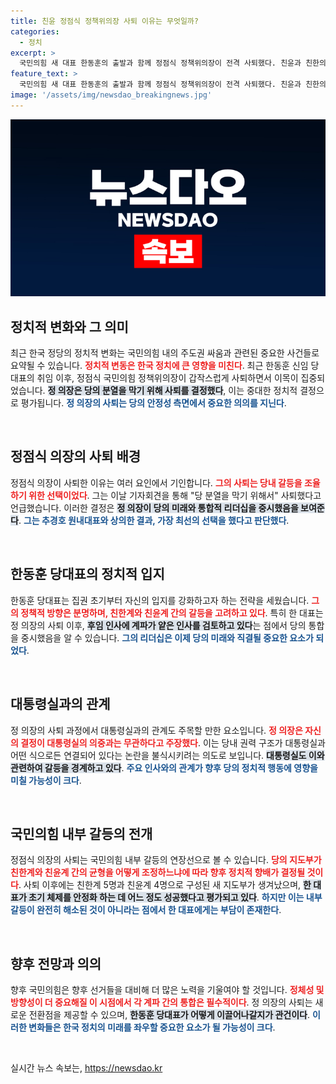 ```yaml
---
title: 친윤 정점식 정책위의장 사퇴 이유는 무엇일까?
categories:
  - 정치
excerpt: >
  국민의힘 새 대표 한동훈의 출발과 함께 정점식 정책위의장이 전격 사퇴했다. 친윤과 친한의 갈등 속에서 후임 인선이 주목받고 있으며, 당의 화합을 위한 한 대표의 고충이 깊어지고 있다.
feature_text: >
  국민의힘 새 대표 한동훈의 출발과 함께 정점식 정책위의장이 전격 사퇴했다. 친윤과 친한의 갈등 속에서 후임 인선이 주목받고 있으며, 당의 화합을 위한 한 대표의 고충이 깊어지고 있다.
image: '/assets/img/newsdao_breakingnews.jpg'
---
```


<p><img src="/assets/img/newsdao_breakingnews.jpg" alt="pcversion 속보" /></p>

<h2 data-ke-size="size26">정치적 변화와 그 의미</h2>

<p data-ke-size="size16">최근 한국 정당의 정치적 변화는 국민의힘 내의 주도권 싸움과 관련된 중요한 사건들로 요약될 수 있습니다. <b><span style="color: #ee2323;">정치적 변동은 한국 정치에 큰 영향을 미친다</span></b>. 최근 한동훈 신임 당대표의 취임 이후, 정점식 국민의힘 정책위의장이 갑작스럽게 사퇴하면서 이목이 집중되었습니다. <b><span style="background-color: #21538527;">정 의장은 당의 분열을 막기 위해 사퇴를 결정했다</span></b>, 이는 중대한 정치적 결정으로 평가됩니다. <b><span style="color: #1a5490;">정 의장의 사퇴는 당의 안정성 측면에서 중요한 의의를 지닌다</span></b>.</p>

<p data-ke-size="size16">&nbsp;</p>

<h2 data-ke-size="size26">정점식 의장의 사퇴 배경</h2>

<p data-ke-size="size16">정점식 의장이 사퇴한 이유는 여러 요인에서 기인합니다. <b><span style="color: #ee2323;">그의 사퇴는 당내 갈등을 조율하기 위한 선택이었다</span></b>. 그는 이날 기자회견을 통해 "당 분열을 막기 위해서" 사퇴했다고 언급했습니다. 이러한 결정은 <b><span style="background-color: #21538527;">정 의장이 당의 미래와 통합적 리더십을 중시했음을 보여준다</span></b>. <b><span style="color: #1a5490;">그는 추경호 원내대표와 상의한 결과, 가장 최선의 선택을 했다고 판단했다</span></b>.</p>

<p data-ke-size="size16">&nbsp;</p>

<h2 data-ke-size="size26">한동훈 당대표의 정치적 입지</h2>

<p data-ke-size="size16">한동훈 당대표는 집권 초기부터 자신의 입지를 강화하고자 하는 전략을 세웠습니다. <b><span style="color: #ee2323;">그의 정책적 방향은 분명하며, 친한계와 친윤계 간의 갈등을 고려하고 있다</span></b>. 특히 한 대표는 정 의장의 사퇴 이후, <b><span style="background-color: #21538527;">후임 인사에 계파가 얕은 인사를 검토하고 있다</span></b>는 점에서 당의 통합을 중시했음을 알 수 있습니다. <b><span style="color: #1a5490;">그의 리더십은 이제 당의 미래와 직결될 중요한 요소가 되었다</span></b>.</p>

<p data-ke-size="size16">&nbsp;</p>

<h2 data-ke-size="size26">대통령실과의 관계</h2>

<p data-ke-size="size16">정 의장의 사퇴 과정에서 대통령실과의 관계도 주목할 만한 요소입니다. <b><span style="color: #ee2323;">정 의장은 자신의 결정이 대통령실의 의중과는 무관하다고 주장했다</span></b>. 이는 당내 권력 구조가 대통령실과 어떤 식으로든 연결되어 있다는 논란을 불식시키려는 의도로 보입니다. <b><span style="background-color: #21538527;">대통령실도 이와 관련하여 갈등을 경계하고 있다</span></b>. <b><span style="color: #1a5490;">주요 인사와의 관계가 향후 당의 정치적 행동에 영향을 미칠 가능성이 크다</span></b>.</p>

<p data-ke-size="size16">&nbsp;</p>

<h2 data-ke-size="size26">국민의힘 내부 갈등의 전개</h2>

<p data-ke-size="size16">정점식 의장의 사퇴는 국민의힘 내부 갈등의 연장선으로 볼 수 있습니다. <b><span style="color: #ee2323;">당의 지도부가 친한계와 친윤계 간의 균형을 어떻게 조정하느냐에 따라 향후 정치적 향배가 결정될 것이다</span></b>. 사퇴 이후에는 친한계 5명과 친윤계 4명으로 구성된 새 지도부가 생겨났으며, <b><span style="background-color: #21538527;">한 대표가 초기 체제를 안정화 하는 데 어느 정도 성공했다고 평가되고 있다</span></b>. <b><span style="color: #1a5490;">하지만 이는 내부 갈등이 완전히 해소된 것이 아니라는 점에서 한 대표에게는 부담이 존재한다</span></b>.</p>

<p data-ke-size="size16">&nbsp;</p>

<h2 data-ke-size="size26">향후 전망과 의의</h2>

<p data-ke-size="size16">향후 국민의힘은 향후 선거들을 대비해 더 많은 노력을 기울여야 할 것입니다. <b><span style="color: #ee2323;">정체성 및 방향성이 더 중요해질 이 시점에서 각 계파 간의 통합은 필수적이다</span></b>. 정 의장의 사퇴는 새로운 전환점을 제공할 수 있으며, <b><span style="background-color: #21538527;">한동훈 당대표가 어떻게 이끌어나갈지가 관건이다</span></b>. <b><span style="color: #1a5490;">이러한 변화들은 한국 정치의 미래를 좌우할 중요한 요소가 될 가능성이 크다</span></b>.</p>

<p data-ke-size="size16">&nbsp;</p>
실시간 뉴스 속보는, <a href="https://newsdao.kr" rel="dofollow">https://newsdao.kr</a>


